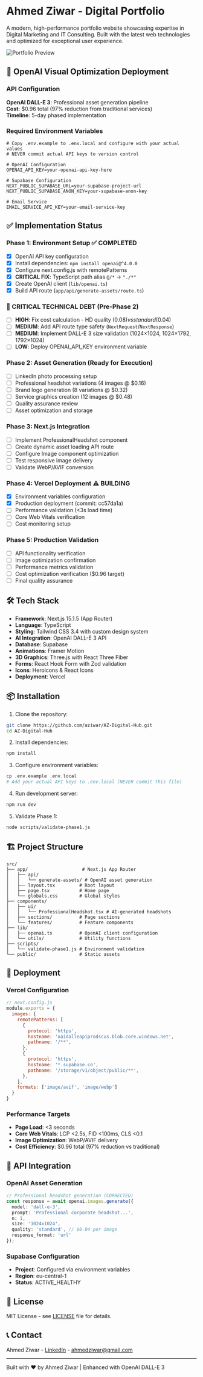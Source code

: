# Ahmed Ziwar - Digital Portfolio

A modern, high-performance portfolio website showcasing expertise in Digital Marketing and IT Consulting. Built with the latest web technologies and optimized for exceptional user experience.

![Portfolio Preview](public/og-image.jpg)

## 🚀 OpenAI Visual Optimization Deployment

### API Configuration
**OpenAI DALL-E 3**: Professional asset generation pipeline  
**Cost**: $0.96 total (97% reduction from traditional services)  
**Timeline**: 5-day phased implementation

### Required Environment Variables
```env
# Copy .env.example to .env.local and configure with your actual values
# NEVER commit actual API keys to version control

# OpenAI Configuration
OPENAI_API_KEY=your-openai-api-key-here

# Supabase Configuration  
NEXT_PUBLIC_SUPABASE_URL=your-supabase-project-url
NEXT_PUBLIC_SUPABASE_ANON_KEY=your-supabase-anon-key

# Email Service
EMAIL_SERVICE_API_KEY=your-email-service-key
```

## ✅ Implementation Status

### Phase 1: Environment Setup ✅ COMPLETED
- [x] OpenAI API key configuration
- [x] Install dependencies: `npm install openai@^4.0.0`
- [x] Configure next.config.js with remotePatterns
- [x] **CRITICAL FIX**: TypeScript path alias `@/*` → `"./*"`
- [x] Create OpenAI client (`lib/openai.ts`)
- [x] Build API route (`app/api/generate-assets/route.ts`)

### 🔧 CRITICAL TECHNICAL DEBT (Pre-Phase 2)
- [ ] **HIGH**: Fix cost calculation - HD quality ($0.08) vs standard ($0.04)
- [ ] **MEDIUM**: Add API route type safety (`NextRequest`/`NextResponse`)
- [ ] **MEDIUM**: Implement DALL-E 3 size validation (1024×1024, 1024×1792, 1792×1024)
- [ ] **LOW**: Deploy OPENAI_API_KEY environment variable

### Phase 2: Asset Generation (Ready for Execution)
- [ ] LinkedIn photo processing setup
- [ ] Professional headshot variations (4 images @ $0.16)
- [ ] Brand logo generation (8 variations @ $0.32)
- [ ] Service graphics creation (12 images @ $0.48)
- [ ] Quality assurance review
- [ ] Asset optimization and storage

### Phase 3: Next.js Integration
- [ ] Implement ProfessionalHeadshot component
- [ ] Create dynamic asset loading API route
- [ ] Configure Image component optimization
- [ ] Test responsive image delivery
- [ ] Validate WebP/AVIF conversion

### Phase 4: Vercel Deployment ⚠️ BUILDING
- [x] Environment variables configuration
- [x] Production deployment (commit: cc57da1a)
- [ ] Performance validation (<3s load time)
- [ ] Core Web Vitals verification
- [ ] Cost monitoring setup

### Phase 5: Production Validation
- [ ] API functionality verification
- [ ] Image optimization confirmation
- [ ] Performance metrics validation
- [ ] Cost optimization verification ($0.96 target)
- [ ] Final quality assurance

## 🛠 Tech Stack

- **Framework**: Next.js 15.1.5 (App Router)
- **Language**: TypeScript
- **Styling**: Tailwind CSS 3.4 with custom design system
- **AI Integration**: OpenAI DALL-E 3 API
- **Database**: Supabase
- **Animations**: Framer Motion
- **3D Graphics**: Three.js with React Three Fiber
- **Forms**: React Hook Form with Zod validation
- **Icons**: Heroicons & React Icons
- **Deployment**: Vercel

## 📦 Installation

1. Clone the repository:
```bash
git clone https://github.com/aziwar/AZ-Digital-Hub.git
cd AZ-Digital-Hub
```

2. Install dependencies:
```bash
npm install
```

3. Configure environment variables:
```bash
cp .env.example .env.local
# Add your actual API keys to .env.local (NEVER commit this file)
```

4. Run development server:
```bash
npm run dev
```

5. Validate Phase 1:
```bash
node scripts/validate-phase1.js
```

## 🏗 Project Structure

```
src/
├── app/                    # Next.js App Router
│   ├── api/
│   │   └── generate-assets/ # OpenAI asset generation
│   ├── layout.tsx         # Root layout
│   ├── page.tsx           # Home page
│   └── globals.css        # Global styles
├── components/
│   ├── ui/
│   │   └── ProfessionalHeadshot.tsx # AI-generated headshots
│   ├── sections/          # Page sections
│   └── features/          # Feature components
├── lib/
│   ├── openai.ts          # OpenAI client configuration
│   └── utils/             # Utility functions
├── scripts/
│   └── validate-phase1.js # Environment validation
└── public/                # Static assets
```

## 🚀 Deployment

### Vercel Configuration
```javascript
// next.config.js
module.exports = {
  images: {
    remotePatterns: [
      {
        protocol: 'https',
        hostname: 'oaidalleapiprodscus.blob.core.windows.net',
        pathname: '/**',
      },
      {
        protocol: 'https',
        hostname: '*.supabase.co',
        pathname: '/storage/v1/object/public/**',
      },
    ],
    formats: ['image/avif', 'image/webp']
  }
}
```

### Performance Targets
- **Page Load**: <3 seconds
- **Core Web Vitals**: LCP <2.5s, FID <100ms, CLS <0.1
- **Image Optimization**: WebP/AVIF delivery
- **Cost Efficiency**: $0.96 total (97% reduction vs traditional)

## 🔧 API Integration

### OpenAI Asset Generation
```typescript
// Professional headshot generation (CORRECTED)
const response = await openai.images.generate({
  model: 'dall-e-3',
  prompt: 'Professional corporate headshot...',
  n: 1,
  size: '1024x1024',
  quality: 'standard', // $0.04 per image
  response_format: 'url'
});
```

### Supabase Configuration
- **Project**: Configured via environment variables
- **Region**: eu-central-1
- **Status**: ACTIVE_HEALTHY

## 📄 License

MIT License - see [LICENSE](LICENSE) file for details.

## 📞 Contact

Ahmed Ziwar - [LinkedIn](https://linkedin.com/in/ahmedziwar) - ahmedziwar@gmail.com

---

Built with ❤️ by Ahmed Ziwar | Enhanced with OpenAI DALL-E 3
